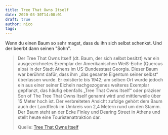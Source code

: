 ```yaml
---
title: Tree That Owns Itself
date: 2020-03-30T14:00:01
draft: true
author: nico
tags: 
---
```


Wenn du einen Baum so sehr magst, dass du ihn sich selbst schenkst. Und der beerbt dann seinen "Sohn".

> Der Tree That Owns Itself (dt. Baum, der sich selbst besitzt) war ein
> ausgezeichnetes Exemplar der Amerikanischen Weiß-Eiche (Quercus alba) in der
> Stadt Athens im US-Bundesstaat Georgia. Dieser Baum war berühmt dafür, dass
> ihm „das gesamte Eigentum seiner selbst“ überlassen wurde. Er existierte bis
> 1942; am selben Ort wurde jedoch ein aus einer seiner Eicheln nachgezogenes
> weiteres Exemplar gepflanzt, das häufig ebenfalls „Tree That Owns Itself“ oder
> präziser Son of The Tree That Owns Itself genannt wird und mittlerweile über
> 15 Meter hoch ist. Der verbreiteten Ansicht zufolge gehört dem Baum auch der
> Landfleck im Umkreis von 2,4 Metern rund um den Stamm. Der Baum steht an der
> Ecke Finley und Dearing Street in Athens und stellt heute eine
> Touristenattraktion dar.
>
> Quelle: [Tree That Owns Itself](https://de.wikipedia.org/wiki/Tree_That_Owns_Itself)
